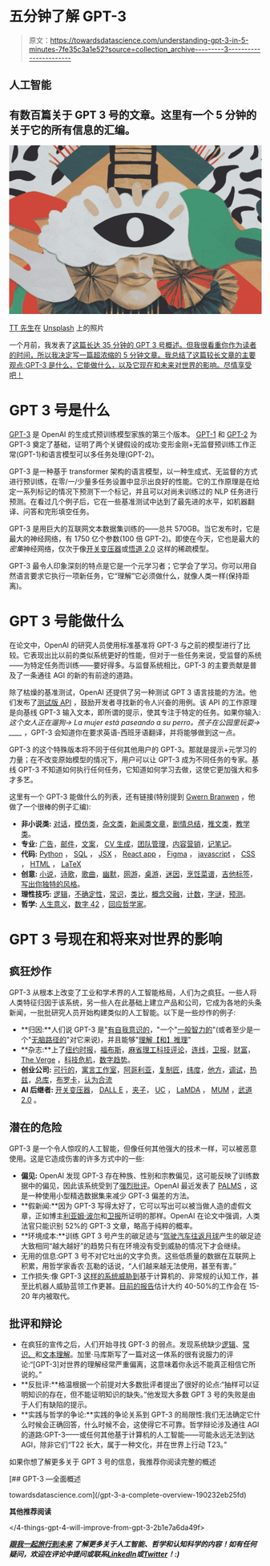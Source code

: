 # 五分钟了解 GPT-3

> 原文：<https://towardsdatascience.com/understanding-gpt-3-in-5-minutes-7fe35c3a1e52?source=collection_archive---------3----------------------->

## 人工智能

## 有数百篇关于 GPT 3 号的文章。这里有一个 5 分钟的关于它的所有信息的汇编。

![](img/2221264b09805c0ec47cac2436847d52.png)

[TT 先生](https://unsplash.com/@mrtt?utm_source=medium&utm_medium=referral)在 [Unsplash](https://unsplash.com?utm_source=medium&utm_medium=referral) 上的照片

一个月前，我发表了[这篇长达 35 分钟的 GPT 3 号概述。但我很看重你作为读者的时间，所以我决定写一篇超浓缩的 5 分钟文章。我总结了这篇较长文章的主要观点:GPT-3 是什么，它能做什么，以及它现在和未来对世界的影响。尽情享受吧！](/gpt-3-a-complete-overview-190232eb25fd)

# GPT 3 号是什么

[GPT-3](https://arxiv.org/abs/2005.14165) 是 OpenAI 的生成式预训练模型家族的第三个版本。 [GPT-1](https://cdn.openai.com/research-covers/language-unsupervised/language_understanding_paper.pdf) 和 [GPT-2](https://cdn.openai.com/better-language-models/language_models_are_unsupervised_multitask_learners.pdf) 为 GPT-3 奠定了基础，证明了两个关键假设的成功:变形金刚+无监督预训练工作正常(GPT-1)和语言模型可以多任务处理(GPT-2)。

GPT-3 是一种基于 transformer 架构的语言模型，以一种生成式、无监督的方式进行预训练，在零/一/少量多任务设置中显示出良好的性能。它的工作原理是在给定一系列标记的情况下预测下一个标记，并且可以对尚未训练过的 NLP 任务进行预测。在看过几个例子后，它在一些基准测试中达到了最先进的水平，如机器翻译、问答和完形填空任务。

GPT-3 是用巨大的互联网文本数据集训练的——总共 570GB。当它发布时，它是最大的神经网络，有 1750 亿个参数(100 倍 GPT-2)。即使在今天，它也是最大的*密集*神经网络，仅次于像[开关变压器](https://arxiv.org/abs/2101.03961)或[悟道 2.0](/gpt-3-scared-you-meet-wu-dao-2-0-a-monster-of-1-75-trillion-parameters-832cd83db484) 这样的稀疏模型。

GPT-3 最令人印象深刻的特点是它是一个元学习者；它学会了学习。你可以用自然语言要求它执行一项新任务，它“理解”它必须做什么，就像人类一样(保持距离)。

# GPT 3 号能做什么

在论文中，OpenAI 的研究人员使用标准基准将 GPT-3 与之前的模型进行了比较。它表现出比以前的类似系统更好的性能，但对于一些任务来说，受监督的系统——为特定任务而训练——要好得多。与监督系统相比，GPT-3 的主要贡献是普及了一条通往 AGI 的新的有前途的道路。

除了枯燥的基准测试，OpenAI 还提供了另一种测试 GPT 3 语言技能的方法。他们发布了[测试版 API](https://beta.openai.com/) ，鼓励开发者寻找新的令人兴奋的用例。该 API 的工作原理是向基线 GPT-3 输入文本，即所谓的提示，使其专注于特定的任务。如果你输入:*这个女人正在遛狗→ La mujer está paseando a su perro。孩子在公园里玩耍→ ____* ，GPT-3 会知道你在要求英语-西班牙语翻译，并将能够做到这一点。

GPT-3 的这个特殊版本将不同于任何其他用户的 GPT-3。那就是提示+元学习的力量；在不改变原始模型的情况下，用户可以让 GPT-3 成为不同任务的专家。基线 GPT-3 不知道如何执行任何任务，它知道如何学习去做，这使它更加强大和多才多艺。

这里有一个 GPT-3 能做什么的列表，还有链接(特别提到 [Gwern Branwen](https://www.gwern.net/GPT-3) ，他做了一个很棒的例子汇编):

*   **非小说类:** [对话](https://www.gwern.net/GPT-3#dialogue)，[模仿类](https://arr.am/2020/08/17/ai-tim-ferriss-interviews-ai-marcus-aurelius-gpt-3/)，[杂文类](https://adolos.substack.com/p/feeling-unproductive-maybe-you-should)，[新闻类文章](https://arxiv.org/abs/2005.14165)，[剧情总结](https://www.gwern.net/GPT-3-nonfiction#moviebook-plot-summaries)，[推文类](https://thoughts.sushant-kumar.com/)，[教学类](https://twitter.com/yehoshzl/status/1288180481960415232?ref=gptcrushdemosofopenaisgpt)。
*   **专业:** [广告](https://www.trypencil.com/)，[邮件](https://www.flowrite.com/)，[文案](https://copysmith.ai/)， [CV 生成](https://urspace.io/)，[团队管理](https://www.thinkconfluent.com/)，[内容营销](https://www.usebroca.com/)，[记笔记](https://totallib.com/)。
*   **代码:** [Python](https://www.youtube.com/watch?v=LVOqlz_vSeo) ， [SQL](https://twitter.com/FaraazNishtar/status/1285934622891667457) ， [JSX](https://twitter.com/sharifshameem/status/1282676454690451457) ， [React app](https://twitter.com/sharifshameem/status/1284421499915403264?ref=gptcrushdemosofopenaisgpt) ， [Figma](https://twitter.com/jsngr/status/1284511080715362304) ， [javascript](https://twitter.com/Antonio_GomezM/status/1287969287110443008) ， [CSS](https://twitter.com/zoltanszogyenyi/status/1286349416530620416) ， [HTML](https://twitter.com/Bryandsouza90/status/1284827138277941251?ref=gptcrushdemosofopenaisgpt) ， [LaTeX](https://twitter.com/sh_reya/status/1284746918959239168)
*   **创意:** [小说](https://gpt3.substack.com/)，[诗歌](https://www.gwern.net/GPT-3#poetry)，[歌曲](https://twitter.com/arram/status/1281259921892237312?lang=es)，[幽默](https://www.gwern.net/GPT-3#humor)，[网游](https://play.aidungeon.io/main/landing)，[桌游](https://www.gwern.net/GPT-3-nonfiction#board-games)，[迷因](https://twitter.com/wowitsmrinal/status/1287175391040290816?ref=gptcrushdemosofopenaisgpt)，[烹饪菜谱](https://twitter.com/notsleepingturk/status/1286112191083696128)，[吉他标签](https://twitter.com/AmandaAskell/status/1283900372281511937)，[写出你独特的风格](https://www.shortlyai.com/)。
*   **理性技巧:** [逻辑](https://www.gwern.net/GPT-3-nonfiction#logic)，[不确定性](https://www.gwern.net/GPT-3-nonfiction#expressing-uncertainty)，[常识](https://www.gwern.net/GPT-3-nonfiction#common-sense-knowledge)，[类比](https://medium.com/@melaniemitchell.me/can-gpt-3-make-analogies-16436605c446)，[概念交融](https://www.gwern.net/GPT-3-nonfiction#concept-blending)，[计数](https://www.gwern.net/GPT-3-nonfiction#verbal-counting)，[字谜](https://www.gwern.net/GPT-3-nonfiction#anagrams)，[预测](https://arr.am/2020/08/08/gpt-3-predicts-the-rest-of-2020/)。
*   **哲学:** [人生意义](https://messagink.com/story/5f14b5c8de14c8a40bd5a9e5/meaning-of-life-by-open-ai-gpt-3)，[数字 42](https://muellerberndt.medium.com/i-asked-gpt-3-for-the-question-to-42-i-didnt-like-its-answer-and-neither-will-you-33f425a4d60f) ，[回应哲学家](https://dailynous.com/2020/07/30/philosophers-gpt-3/#gpt3replies)。

# GPT 3 号现在和将来对世界的影响

## 疯狂炒作

GPT-3 从根本上改变了工业和学术界的人工智能格局，人们为之疯狂。一些人将人类特征归因于该系统，另一些人在此基础上建立产品和公司，它成为各地的头条新闻，一批批研究人员开始构建类似的人工智能。以下是一些炒作的例子:

*   **归因:**人们说 GPT-3 是"[有自我意识的](https://twitter.com/sonyasupposedly/status/1284188369631629312?s=20)，"一个"[一般智力的](https://twitter.com/rauchg/status/1282449154107600897?s=20)"(或者至少是一个"[无脑路径的](https://dailynous.com/2020/07/30/philosophers-gpt-3/#chalmers)"对它来说)，并且能够"[理解【和】推理](https://www.lesswrong.com/posts/L5JSMZQvkBAx9MD5A/to-what-extent-is-gpt-3-capable-of-reasoning#eq6FTwG2yWuBdPofs)"
*   **杂志:**上了[纽约时报](https://www.nytimes.com/2020/11/24/science/artificial-intelligence-ai-gpt3.html)，[福布斯](https://www.forbes.com/sites/bernardmarr/2020/10/05/what-is-gpt-3-and-why-is-it-revolutionizing-artificial-intelligence/)，[麻省理工科技评论](https://www.technologyreview.com/2020/07/20/1005454/openai-machine-learning-language-generator-gpt-3-nlp/)，[连线](https://www.wired.com/story/ai-text-generator-gpt-3-learning-language-fitfully/)，[卫报](https://www.theguardian.com/commentisfree/2020/sep/08/robot-wrote-this-article-gpt-3)，[财富](https://fortune.com/2020/06/11/openai-artificial-intelligence-commercial-product/)， [The Verge](https://www.theverge.com/21346343/gpt-3-explainer-openai-examples-errors-agi-potential) ，[科技危机](https://techcrunch.com/2021/03/17/okay-the-gpt-3-hype-seems-pretty-reasonable/)，[数字趋势](https://www.digitaltrends.com/features/openai-gpt-3-text-generation-ai/)。
*   **创业公司:** [可行的](https://askviable.com/)，[寓言工作室](https://fable-studio.com/)，[阿哥利亚](https://www.algolia.com/)，[复制匠](https://copysmith.ai/)，[纬度](https://latitude.io/)，[他方](https://www.othersideai.com/)，[调试](https://debuild.co/)，[热兹](https://www.rezi.ai/)，[总库](https://totallib.com/)，[布罗卡](https://www.usebroca.com/)，[认为合流](https://www.thinkconfluent.com/)
*   **AI 后继者:** [开关变压器](https://arxiv.org/abs/2101.03961)， [DALL E](https://openai.com/blog/dall-e/) ，[夹子](https://openai.com/blog/clip/)， [UC](https://arxiv.org/pdf/2104.00332.pdf) ， [LaMDA](/googles-lamda-the-next-generation-of-chatbots-62294be58426) ， [MUM](/will-googles-mum-kill-seo-d283927f0fde) ，[武道 2.0](/gpt-3-scared-you-meet-wu-dao-2-0-a-monster-of-1-75-trillion-parameters-832cd83db484) 。

## 潜在的危险

GPT-3 是一个令人惊叹的人工智能，但像任何其他强大的技术一样，可以被恶意使用。这是它造成伤害的许多方式中的一些:

*   **偏见:** OpenAI 发现 GPT-3 存在种族、性别和宗教偏见，这可能反映了训练数据中的偏见，因此该系统受到了[强烈批评](https://twitter.com/an_open_mind/status/1284487376312709120)。OpenAI 最近发表了 [PALMS](/openai-palms-adapting-gpt-3-to-society-49c16ae5e039) ，这是一种使用小型精选数据集来减少 GPT-3 偏差的方法。
*   **假新闻:**因为 GPT-3 写得太好了，它可以写出可以被当做人造的虚假文章，正如博主[利亚姆·波尔](https://adolos.substack.com/p/feeling-unproductive-maybe-you-should)和[卫报](https://www.theguardian.com/commentisfree/2020/sep/08/robot-wrote-this-article-gpt-3)所证明的那样。OpenAI 在论文中强调，人类法官只能识别 52%的 GPT-3 文章，略高于纯粹的概率。
*   **环境成本:**训练 GPT 3 号产生的碳足迹与“[驾驶汽车往返月球](https://www.theregister.com/2020/11/04/gpt3_carbon_footprint_estimate/)产生的碳足迹大致相同“越大越好”的趋势只有在环境没有受到威胁的情况下才会继续。
*   无用的信息:GPT 3 号不对它吐出的文字负责。这些低质量的数据在互联网上积累，用哲学家香农·瓦勒的话说，“人们越来越无法使用，甚至有害。”
*   工作损失:像 GPT-3 [这样的系统威胁到](/ai-will-impact-computer-based-jobs-first-and-hard-11af4d47487)基于计算机的、非常规的认知工作，甚至比机器人威胁蓝领工作更甚。[目前的报告](https://futurism.com/the-automation-upheaval-wont-be-limited-to-blue-collar-jobs)估计大约 40-50%的工作会在 15-20 年内被取代。

## 批评和辩论

*   在疯狂的宣传之后，人们开始寻找 GPT-3 的弱点。发现系统缺少[逻辑](https://lacker.io/ai/2020/07/06/giving-gpt-3-a-turing-test.html)、[常识、](https://twitter.com/hc_mty/status/1284154884074483713)和[文本理解](https://twitter.com/yoavgo/status/1284557072118550532)。加里·马库斯写了一篇对这一体系的很有说服力的评论:“[GPT-3]对世界的理解经常严重偏离，这意味着你永远不能真正相信它所说的。”
*   **反批评:**格温根据一个前提对大多数批评者提出了很好的论点:“抽样可以证明知识的存在，但不能证明知识的缺失。”他发现大多数 GPT 3 号的失败是由于人们有缺陷的提示。
*   **实践与哲学的争论:**实践的争论关系到 GPT-3 的局限性:我们无法确定它什么时候会正确回答，什么时候不会，这使得它不可靠。哲学辩论涉及通往 AGI 的道路:GPT-3——或任何其他基于计算机的人工智能——可能永远无法到达 AGI，除非它们“T22 长大，属于一种文化，并在世界上行动 T23。”

如果你想了解更多关于 GPT 3 号的信息，我推荐你阅读完整的概述

</gpt-3-a-complete-overview-190232eb25fd> [## GPT-3 —全面概述

towardsdatascience.com](/gpt-3-a-complete-overview-190232eb25fd) 

**其他推荐阅读**

</4-things-gpt-4-will-improve-from-gpt-3-2b1e7a6da49f>  

[***跟我一起旅行到未来***](https://mindsoftomorrow.ck.page/) ***了解更多关于人工智能、哲学和认知科学的内容！如有任何疑问，欢迎在评论中提问或联系***[***LinkedIn***](https://www.linkedin.com/in/alberromgar/)***或***[***Twitter***](https://twitter.com/Alber_RomGar)***！:)***